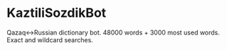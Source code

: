 # KaztiliSozdikBot

Qazaq<->Russian dictionary bot. 48000 words + 3000 most used words. Exact and wildcard searches.
